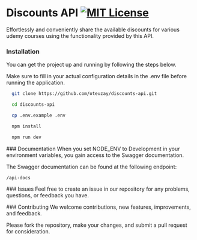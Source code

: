 # Discounts API [![MIT License](https://img.shields.io/badge/License-MIT-green.svg)](https://github.com/oteuzay/discounts-api/blob/main/LICENSE)

Effortlessly and conveniently share the available discounts for various udemy courses using the functionality provided by this API.

### Installation

You can get the project up and running by following the steps below.

Make sure to fill in your actual configuration details in the .env file before running the application.

```sh
  git clone https://github.com/oteuzay/discounts-api.git
```

```sh
  cd discounts-api
```

```sh
  cp .env.example .env
```

```sh
  npm install
```

```sh
  npm run dev
```

### Documentation
When you set NODE_ENV to Development in your environment variables, you gain access to the Swagger documentation.

The Swagger documentation can be found at the following endpoint:

`/api-docs`

### Issues
Feel free to create an issue in our repository for any problems, questions, or feedback you have.

### Contributing
We welcome contributions, new features, improvements, and feedback.

Please fork the repository, make your changes, and submit a pull request for consideration.
